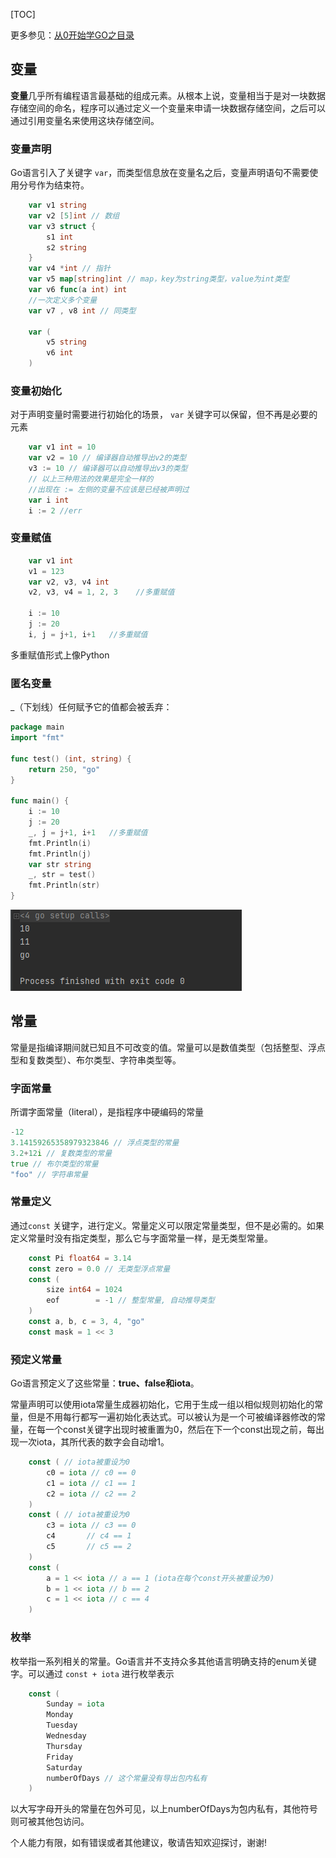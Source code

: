 [TOC]

更多参见：[从0开始学GO之目录](https://blog.csdn.net/leacock1991/article/details/112853343)

## 变量

**变量**几乎所有编程语言最基础的组成元素。从根本上说，变量相当于是对一块数据存储空间的命名，程序可以通过定义一个变量来申请一块数据存储空间，之后可以通过引用变量名来使用这块存储空间。



### 变量声明

Go语言引入了关键字 `var`，而类型信息放在变量名之后，变量声明语句不需要使用分号作为结束符。

```go
	var v1 string
	var v2 [5]int // 数组
	var v3 struct {
		s1 int
		s2 string
	}
	var v4 *int // 指针
	var v5 map[string]int // map，key为string类型，value为int类型
	var v6 func(a int) int
	//一次定义多个变量
	var v7 , v8 int // 同类型

	var (
		v5 string
		v6 int
	)
```



### 变量初始化

对于声明变量时需要进行初始化的场景， `var` 关键字可以保留，但不再是必要的元素

```go
	var v1 int = 10 
	var v2 = 10 // 编译器自动推导出v2的类型
	v3 := 10 // 编译器可以自动推导出v3的类型
	// 以上三种用法的效果是完全一样的
	//出现在 := 左侧的变量不应该是已经被声明过
	var i int
	i := 2 //err
```

### 变量赋值

```go
	var v1 int
	v1 = 123
	var v2, v3, v4 int
	v2, v3, v4 = 1, 2, 3    //多重赋值

	i := 10
	j := 20
	i, j = j+1, i+1   //多重赋值
```

多重赋值形式上像Python



### 匿名变量

_（下划线）任何赋予它的值都会被丢弃：

```go
package main
import "fmt"

func test() (int, string) {
	return 250, "go"
}

func main() {
	i := 10
	j := 20
	_, j = j+1, i+1   //多重赋值
	fmt.Println(i)
	fmt.Println(j)
	var str string
	_, str = test()
	fmt.Println(str)
}
```



![image-20210119223245308](Pictures/从0开始学GO之变量与常量/A_从0开始学GO之变量与常量.png)



## 常量

常量是指编译期间就已知且不可改变的值。常量可以是数值类型（包括整型、浮点型和复数类型）、布尔类型、字符串类型等。

### 字面常量

所谓字面常量（literal），是指程序中硬编码的常量

```go
-12 
3.14159265358979323846 // 浮点类型的常量
3.2+12i // 复数类型的常量
true // 布尔类型的常量
"foo" // 字符串常量
```

### 常量定义

通过` const ` 关键字，进行定义。常量定义可以限定常量类型，但不是必需的。如果定义常量时没有指定类型，那么它与字面常量一样，是无类型常量。

```go
	const Pi float64 = 3.14
	const zero = 0.0 // 无类型浮点常量
	const (
		size int64 = 1024
		eof        = -1 // 整型常量, 自动推导类型
	)
	const a, b, c = 3, 4, "go"
	const mask = 1 << 3
```



### 预定义常量

Go语言预定义了这些常量：**true、false和iota**。

常量声明可以使用iota常量生成器初始化，它用于生成一组以相似规则初始化的常量，但是不用每行都写一遍初始化表达式。可以被认为是一个可被编译器修改的常量，在每一个const关键字出现时被重置为0，然后在下一个const出现之前，每出现一次iota，其所代表的数字会自动增1。



```go
	const ( // iota被重设为0
		c0 = iota // c0 == 0
		c1 = iota // c1 == 1
		c2 = iota // c2 == 2
	)
	const ( // iota被重设为0
		c3 = iota // c3 == 0
		c4  	 // c4 == 1
		c5 		 // c5 == 2
	)
	const (
		a = 1 << iota // a == 1 (iota在每个const开头被重设为0)
		b = 1 << iota // b == 2
		c = 1 << iota // c == 4
	)
```

### 枚举

枚举指一系列相关的常量。Go语言并不支持众多其他语言明确支持的enum关键字。可以通过 `const + iota` 进行枚举表示

```go
	const (
		Sunday = iota
		Monday
		Tuesday
		Wednesday
		Thursday
		Friday
		Saturday
		numberOfDays // 这个常量没有导出包内私有
	)
```

以大写字母开头的常量在包外可见，以上numberOfDays为包内私有，其他符号则可被其他包访问。



个人能力有限，如有错误或者其他建议，敬请告知欢迎探讨，谢谢!